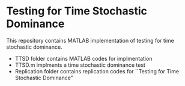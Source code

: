 # Testing for Time Stochastic Dominance

This repository contains MATLAB implementation of testing for time stochastic dominance.

- TTSD folder contains MATLAB codes for implmentation
- TTSD.m implments a time stochastic dominance test
- Replication folder contains replication codes for ``Testing for Time Stochastic Dominance"
